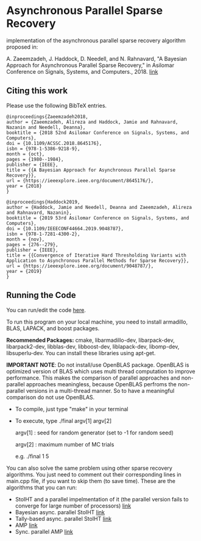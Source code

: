 # Asynchronous Parallel Sparse Recovery
implementation of the asynchronous parallel sparse recovery algorithm proposed in: 

A. Zaeemzadeh, J. Haddock, D. Needell, and N. Rahnavard, "A Bayesian Approach for Asynchronous Parallel Sparse Recovery," in Asilomar Conference on Signals, Systems, and Computers., 2018.
[link](https://ieeexplore.ieee.org/abstract/document/8645176)

## Citing this work
Please use the following BibTeX entries.
```
@inproceedings{Zaeemzadeh2018,
author = {Zaeemzadeh, Alireza and Haddock, Jamie and Rahnavard, Nazanin and Needell, Deanna},
booktitle = {2018 52nd Asilomar Conference on Signals, Systems, and Computers},
doi = {10.1109/ACSSC.2018.8645176},
isbn = {978-1-5386-9218-9},
month = {oct},
pages = {1980--1984},
publisher = {IEEE},
title = {{A Bayesian Approach for Asynchronous Parallel Sparse Recovery}},
url = {https://ieeexplore.ieee.org/document/8645176/},
year = {2018}
}

@inproceedings{Haddock2019,
author = {Haddock, Jamie and Needell, Deanna and Zaeemzadeh, Alireza and Rahnavard, Nazanin},
booktitle = {2019 53rd Asilomar Conference on Signals, Systems, and Computers},
doi = {10.1109/IEEECONF44664.2019.9048787},
isbn = {978-1-7281-4300-2},
month = {nov},
pages = {276--279},
publisher = {IEEE},
title = {{Convergence of Iterative Hard Thresholding Variants with Application to Asynchronous Parallel Methods for Sparse Recovery}},
url = {https://ieeexplore.ieee.org/document/9048787/},
year = {2019}
}
```

## Running the Code
You can  run/edit the code [here](https://codeocean.com/capsule/0906525/tree).

To run this program on your local machine, you need to install armadillo, BLAS, LAPACK, and boost packages.

**Recommended Packages:** cmake, libarmadillo-dev, libarpack-dev, libarpack2-dev, libblas-dev, libboost-dev, liblapack-dev, libomp-dev, libsuperlu-dev. You can install these libraries using apt-get.   


**IMPORTANT NOTE**: Do not install/use OpenBLAS package. OpenBLAS is optimized version of BLAS which uses multi thread computation to improve performance. This makes the comparison of parallel approaches and non-parallel approaches meaningless, because OpenBLAS perfroms the non-parallel versions in a multi-thread manner. So to have a meaningful comparison do not use OpenBLAS.


- To compile, just type "make" in your terminal
- To execute, type ./final argv[1] argv[2]

	argv[1]  : seed for random generator  (set to -1 for random seed)

	argv[2]  : maximum number of MC trials

	e.g. ./final 1 5

You can also solve the same problem using other sparse recovery algorithms. You just need to comment out their corresponding lines in main.cpp file, if you want to skip them (to save time). These are the algorithms that you can run:


- StoIHT and a parallel impelmentation of it (the parallel version fails to converge for large number of processors) [link](https://www.sciencedirect.com/science/article/pii/S1063520309000384)
- Bayesian async. parallel StoIHT [link](https://ieeexplore.ieee.org/abstract/document/8645176)
- Tally-based async. parallel StoIHT [link](https://ieeexplore.ieee.org/abstract/document/8023462/)
- AMP [link](https://www.pnas.org/content/106/45/18914.short)
- Sync. parallel AMP [link](https://ieeexplore.ieee.org/abstract/document/7926166)
